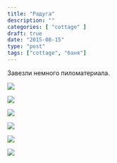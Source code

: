 ```yaml
---
title: "Радуга"
description: ""
categories: [ "cottage" ]
draft: true
date: "2015-08-15"
type: "post"
tags: ["cottage", "баня"]
---
```


Завезли немного пиломатериала.

<a data-fancybox="gallery" href='https://photos.google.com/share/AF1QipM167Gsetojco7IcjAiCg12QMOILff0htggX9yzVPCuJlndbIR6YdVJPIV-YhJxqA?key=RlpSbEVLN3FzUmUtZ1FfeEdORzJWWllBNlllZlJn&source=ctrlq.org'><img src='https://lh3.googleusercontent.com/KO_EiDLvC0jELcOZ343sf54zlmYKpOgdjoFwCGBUTyowtaX2ygVijnqprmi1qo2z960AmWvgzfZ0GDHVUAXGgN4O3RJpy7qeaz3j9QyGpbfF1X6PrzFybUJEBjyyHIpNN2pApl606ss' /></a>

<a data-fancybox="gallery" href='https://photos.google.com/share/AF1QipNT0RXhiKjXuhxPk02FvyYRXjlDejsC1InMBQISzqignK23V9pSMVzS7TBw1fDq6w?key=UGhwVkFXWUlUbkhTZjdMVTkwRzFUWHgwQ0M5NS13&source=ctrlq.org'><img src='https://lh3.googleusercontent.com/GPxMA8LhI9GWJxHzDS2rFTXMGLdv-zq1cJJQnX7hoxhoL77jpFjz5lkhwF9UEPtYbrBogmvib1qlsosPIjw9ZafSs3FV6UFnTLq5bgOZZVA7StqKWJhLWEuP7oPM1_ZghZEHub4MekI' /></a>

<a data-fancybox="gallery" href='https://photos.google.com/share/AF1QipM7orO7h0dko5E7lskJMVdMtA9QDjtCfqFZLEi0RX2zCVeYFAozqRnzNIvdlcZVWg?key=Z3d1OWZiaFJodnByMnYyUTVRNGQzNldFam0wWlV3&source=ctrlq.org'><img src='https://lh3.googleusercontent.com/_s4xJ0_PL_LZTESkpx-6b6r7ywPqht27Hcjrg7wDnbt7GJz6xhvX9V5EXfES2I-UaHqJBNA4r0W_h-4QB9_pdsigeyfF9ZTkwrJa8jhhVH9eT8NxJZ7vM340FpJ2nf-_8il0uBijiNw' /></a>

<a data-fancybox="gallery" href='https://photos.google.com/share/AF1QipPSmCjffRzxHE_NkOFE3RXE35cksStTTwmXS0Rj-5ZfdkTn_6KR06wUarVZiKlnwg?key=UHJjN3BQU09OOEdWSkJZeFdRSVNoZkRYMldMZmRn&source=ctrlq.org'><img src='https://lh3.googleusercontent.com/is-uUOrfHSLf1lckLoNmL_y2217DltMFZaqBMX3TTnJ8PqfALGA4911J7mVkYfblMSGvnBQC9rccWpddBEOTzGk2K2qf1NWWeRYANGV_SwSqF9O69ISTjpD2xp1ussGRpdiDY_KLBj4' /></a>

<a data-fancybox="gallery" href='https://photos.google.com/share/AF1QipNcwbt3_Suwb5ifvX3h1hW5_UH9mwHM8In6b71j8wmyL0xLSxHGmUkkbCDdfOnDJw?key=TWdSaTFIRUJTRW96N2JtQVZxMm4tVVhUV0t2aHhn&source=ctrlq.org'><img src='https://lh3.googleusercontent.com/8JipuYl6HLeXnwn-ifSoENWViQqGwP3F8vQ3FQ_O2dg14XLpu_51SQ4QECq9uEf3h-j19GICFkJPOOpzbwGvv3tSsXUaGr7jNK1Lx92te3d1aBfF5a9ammYvpSWSGs_xhXZKj6rUbWM' /></a>

<a data-fancybox="gallery" href='https://photos.google.com/share/AF1QipO-5CMWO0Da4R8uKxFwYsT_79udhHj1KSHsguY-B1Jelp4V2HDV2tE6h7RVkZSyqg?key=YzlNTGc5Z0Nmc2Y3UGJnZHdNNTVrUk9iWlFoYUF3&source=ctrlq.org'><img class='full-image' src='https://lh3.googleusercontent.com/duPwThY4BmSN4YDI_poy-xFa__7TifbxJDdwNg6trXm9QED4eRK5OFo73o7rQ_k8D4XeV9Ts5wEimFwCjZ-1LByTQQ_jIQWZmG0E-pjPrsI_l-GyJUOEgu4GxlFWeHep4S3CwWBhtq0' /></a>

